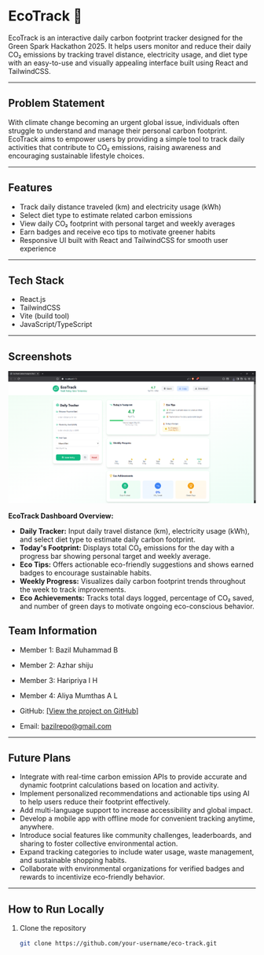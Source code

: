 # EcoTrack 🌱

EcoTrack is an interactive daily carbon footprint tracker designed for the Green Spark Hackathon 2025. It helps users monitor and reduce their daily CO₂ emissions by tracking travel distance, electricity usage, and diet type with an easy-to-use and visually appealing interface built using React and TailwindCSS.

---

## Problem Statement

With climate change becoming an urgent global issue, individuals often struggle to understand and manage their personal carbon footprint. EcoTrack aims to empower users by providing a simple tool to track daily activities that contribute to CO₂ emissions, raising awareness and encouraging sustainable lifestyle choices.

---

## Features

- Track daily distance traveled (km) and electricity usage (kWh)
- Select diet type to estimate related carbon emissions
- View daily CO₂ footprint with personal target and weekly averages
- Earn badges and receive eco tips to motivate greener habits
- Responsive UI built with React and TailwindCSS for smooth user experience

---

## Tech Stack

- React.js  
- TailwindCSS  
- Vite (build tool)  
- JavaScript/TypeScript

---

## Screenshots


![EcoTrack Screenshot](./assets/ScreenShot.png)

**EcoTrack Dashboard Overview:**  
- **Daily Tracker:** Input daily travel distance (km), electricity usage (kWh), and select diet type to estimate daily carbon footprint.  
- **Today's Footprint:** Displays total CO₂ emissions for the day with a progress bar showing personal target and weekly average.  
- **Eco Tips:** Offers actionable eco-friendly suggestions and shows earned badges to encourage sustainable habits.  
- **Weekly Progress:** Visualizes daily carbon footprint trends throughout the week to track improvements.  
- **Eco Achievements:** Tracks total days logged, percentage of CO₂ saved, and number of green days to motivate ongoing eco-conscious behavior.


## Team Information

- Member 1: Bazil Muhammad B
- Member 2: Azhar shiju
- Member 3: Haripriya I H
- Member 4: Aliya Mumthas A L


- GitHub: [[View the project on GitHub] ](https://github.com/DevBlankPage) 
- Email: bazilrepo@gmail.com

---

## Future Plans

- Integrate with real-time carbon emission APIs to provide accurate and dynamic footprint calculations based on location and activity.
- Implement personalized recommendations and actionable tips using AI to help users reduce their footprint effectively.
- Add multi-language support to increase accessibility and global impact.
- Develop a mobile app with offline mode for convenient tracking anytime, anywhere.
- Introduce social features like community challenges, leaderboards, and sharing to foster collective environmental action.
- Expand tracking categories to include water usage, waste management, and sustainable shopping habits.
- Collaborate with environmental organizations for verified badges and rewards to incentivize eco-friendly behavior.

---

## How to Run Locally

1. Clone the repository  
   ```bash
   git clone https://github.com/your-username/eco-track.git 
